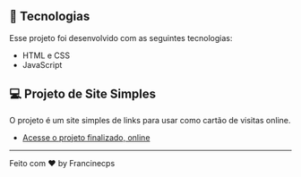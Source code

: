 ## 🚀 Tecnologias
Esse projeto foi desenvolvido com as seguintes tecnologias:
- HTML e CSS
- JavaScript

## 💻 Projeto de Site Simples 
O projeto é um site simples de links para usar como cartão de visitas online.
- [Acesse o projeto finalizado, online](https://francinecps.github.io/site-simples)

---

Feito com ♥ by Francinecps